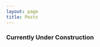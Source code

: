 ```yaml
---
layout: page
title: Posts
---
```


### Currently Under Construction

<div data-controller="lottie"></div>
